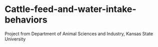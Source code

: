 # Cattle-feed-and-water-intake-behaviors
Project from Department of Animal Sciences and Industry, Kansas State University
